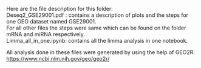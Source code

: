 Here are the file description for this folder: <br />
Deseq2_GSE29001.pdf : contains a description of plots and the steps for one GEO dataset named GSE29001.  <br />
For all other files the steps were same which can be found on the folder mRNA and miRNA respectively. <br />
Limma_all_in_one.ipynb: contains all the limma analysis in one notebook. <br />

All analysis done in these files were generated by using the help of GEO2R: https://www.ncbi.nlm.nih.gov/geo/geo2r/